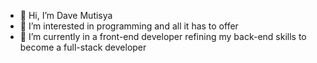 - 👋 Hi, I’m Dave Mutisya
- 👀 I’m interested in programming and all it has to offer 
- 🌱 I’m currently in a front-end developer refining my back-end skills to become a full-stack developer
  
